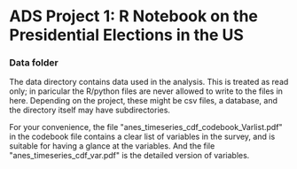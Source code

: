 # ADS Project 1:  R Notebook on the Presidential Elections in the US

### Data folder

The data directory contains data used in the analysis. This is treated as read only; in paricular the R/python files are never allowed to write to the files in here. Depending on the project, these might be csv files, a database, and the directory itself may have subdirectories.

For your convenience, the file "anes_timeseries_cdf_codebook_Varlist.pdf" in the codebook file contains a clear list of variables in the survey, and is suitable for having a glance at the variables. And the file "anes_timeseries_cdf_var.pdf" is the detailed version of variables.

